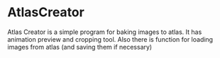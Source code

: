 # AtlasCreator
Atlas Creator is a simple program for baking images to atlas. It has animation preview and cropping tool. Also there is function for loading images from atlas (and saving them if necessary)
